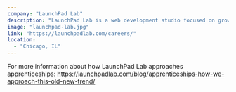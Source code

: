 ```yaml
---
company: "LaunchPad Lab"
description: "LaunchPad Lab is a web development studio focused on growing businesses. We are highly skilled and focused on success. We design with reason, impress users with the best web experience, and write exceptional code. We measure ourselves by the success of our clients."
image: "launchpad-lab.jpg"
link: "https://launchpadlab.com/careers/"
location:
  - "Chicago, IL"
---
```


For more information about how LaunchPad Lab approaches apprenticeships: https://launchpadlab.com/blog/apprenticeships-how-we-approach-this-old-new-trend/
